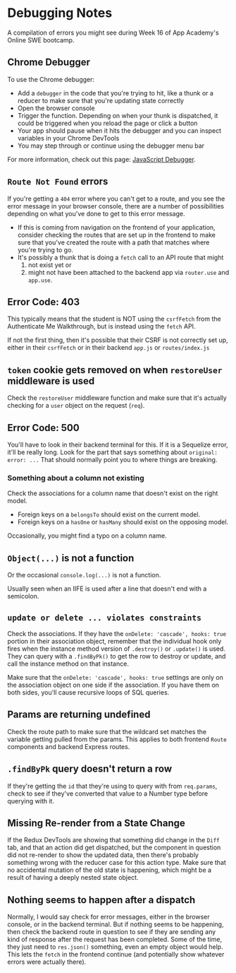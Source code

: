 # Debugging Notes

A compilation of errors you might see during Week 16 of App Academy's Online SWE
bootcamp.

## Chrome Debugger

To use the Chrome debugger:

* Add a `debugger` in the code that you're trying to hit, like a thunk or a
    reducer to make sure that you're updating state correctly
* Open the browser console
* Trigger the function. Depending on when your thunk is dispatched, it could be
    triggered when you reload the page or click a button
* Your app should pause when it hits the debugger and you can inspect variables
    in your Chrome DevTools
* You may step through or continue using the debugger menu bar

For more information, check out this page: [JavaScript Debugger].

## `Route Not Found` errors

If you're getting a `404` error where you can't get to a route, and you see the
error message in your browser console, there are a number of possibilities
depending on what you've done to get to this error message.

* If this is coming from navigation on the frontend of your application,
    consider checking the routes that are set up in the frontend to make sure
    that you've created the route with a path that matches where you're trying
    to go.
* It's possibly a thunk that is doing a `fetch` call to an API route that might
    1) not exist yet or
    2) might not have been attached to the backend app via
        `router.use` and `app.use`.

## Error Code: 403

This typically means that the student is NOT using the `csrfFetch` from the
Authenticate Me Walkthrough, but is instead using the `fetch` API.

If not the first thing, then it's possible that their CSRF is not correctly set
up, either in their `csrfFetch` or in their backend `app.js` or
`routes/index.js`

## `token` cookie gets removed on when `restoreUser` middleware is used

Check the `restoreUser` middleware function and make sure that it's actually
checking for a `user` object on the request (`req`).

## Error Code: 500

You'll have to look in their backend terminal for this. If it is a Sequelize
error, it'll be really long. Look for the part that says something about
`original: error: ...` That should normally point you to where things are
breaking.

### Something about a column not existing

Check the associations for a column name that doesn't exist on the right model.

* Foreign keys on a `belongsTo` should exist on the current model.
* Foreign keys on a `hasOne` or `hasMany` should exist on the opposing model.

Occasionally, you might find a typo on a column name.

## `Object(...)` is not a function

Or the occasional `console.log(...)` is not a function.

Usually seen when an IIFE is used after a line that doesn't end with a
semicolon.

## `update or delete ... violates constraints`

Check the associations. If they have the `onDelete: 'cascade', hooks: true`
portion in their association object, remember that the individual hook only
fires when the instance method version of `.destroy()` or `.update()` is used.
They can query with a `.findByPk()` to get the row to destroy or update, and
call the instance method on that instance.

Make sure that the `onDelete: 'cascade', hooks: true` settings are only on the
association object on one side if the association. If you have them on both
sides, you'll cause recursive loops of SQL queries.

## Params are returning undefined

Check the route path to make sure that the wildcard set matches the variable
getting pulled from the params. This applies to both frontend `Route` components
and backend Express routes.

## `.findByPk` query doesn't return a row

If they're getting the `id` that they're using to query with from `req.params`,
check to see if they've converted that value to a Number type before querying
with it.

## Missing Re-render from a State Change

If the Redux DevTools are showing that something did change in the `Diff` tab,
and that an action did get dispatched, but the component in question did not
re-render to show the updated data, then there's probably something wrong with
the reducer case for this action type. Make sure that no accidental mutation of
the old state is happening, which might be a result of having a deeply nested
state object.

## Nothing seems to happen after a dispatch

Normally, I would say check for error messages, either in the browser console,
or in the backend terminal. But if nothing seems to be happening, then check the
backend route in question to see if they are sending any kind of response after
the request has been completed. Some of the time, they just need to `res.json()`
something, even an empty object would help. This lets the `fetch` in the
frontend continue (and potentially show whatever errors were actually there).

[JavaScript Debugger]: https://javascript.info/debugging-chrome
